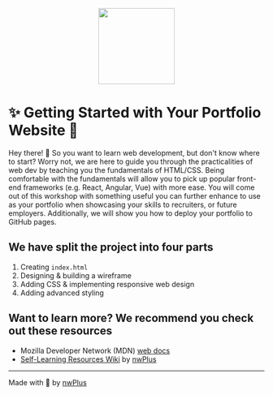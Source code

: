 <p align="center">
  <img height="150" src="https://user-images.githubusercontent.com/38872354/92155942-0ecb9600-eddd-11ea-9c32-4400792ea2d2.png">
</p>

# ✨ Getting Started with Your Portfolio Website 🌌

Hey there! 👋 So you want to learn web development, but don't know where to start? Worry not, we are here to guide you through the practicalities of web dev by teaching you the fundamentals of HTML/CSS. Being comfortable with the fundamentals will allow you to pick up popular front-end frameworks (e.g. React, Angular, Vue) with more ease. You will come out of this workshop with something useful you can further enhance to use as your portfolio when showcasing your skills to recruiters, or future employers. Additionally, we will show you how to deploy your portfolio to GitHub pages.

## We have split the project into four parts

1. Creating `index.html`
2. Designing & building a wireframe
3. Adding CSS & implementing responsive web design
4. Adding advanced styling

## Want to learn more? We recommend you check out these resources

- Mozilla Developer Network (MDN) [web docs](https://developer.mozilla.org/en-US/docs/Learn)
- [Self-Learning Resources Wiki](https://resources.nwplus.io/) by [nwPlus](https://www.nwplus.io)

<hr>

Made with 💖 by [nwPlus](https://www.nwplus.io/)

